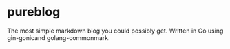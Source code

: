 # pureblog
The most simple markdown blog you could possibly get. Written in Go using gin-gonicand golang-commonmark.
